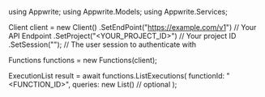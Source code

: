 using Appwrite;
using Appwrite.Models;
using Appwrite.Services;

Client client = new Client()
    .SetEndPoint("https://example.com/v1") // Your API Endpoint
    .SetProject("<YOUR_PROJECT_ID>") // Your project ID
    .SetSession(""); // The user session to authenticate with

Functions functions = new Functions(client);

ExecutionList result = await functions.ListExecutions(
    functionId: "<FUNCTION_ID>",
    queries: new List<string>() // optional
);